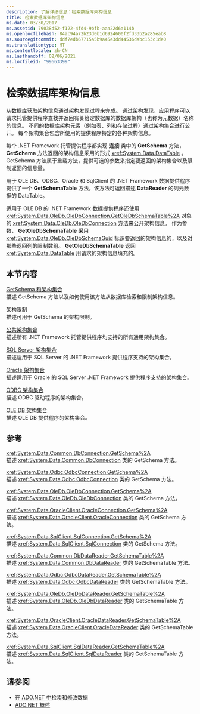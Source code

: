 ```yaml
---
description: 了解详细信息：检索数据库架构信息
title: 检索数据库架构信息
ms.date: 03/30/2017
ms.assetid: 79038d52-f122-4fd4-9bfb-aaa22d6a114b
ms.openlocfilehash: 84ac94a72b23d0b1d6924600f2fd33b2a285eab8
ms.sourcegitcommit: ddf7edb67715a5b9a45e3dd44536dabc153c1de0
ms.translationtype: MT
ms.contentlocale: zh-CN
ms.lasthandoff: 02/06/2021
ms.locfileid: "99663399"
---
```

# <a name="retrieving-database-schema-information"></a>检索数据库架构信息

从数据库获取架构信息通过架构发现过程来完成。 通过架构发现，应用程序可以请求托管提供程序查找并返回有关给定数据库的数据库架构（也称为元数据）名称的信息。 不同的数据库架构元素（例如表、列和存储过程）通过架构集合进行公开。 每个架构集合包含所使用的提供程序特定的各种架构信息。  
  
 每个 .NET Framework 托管提供程序都实现 **连接** 类中的 **GetSchema** 方法， **GetSchema** 方法返回的架构信息采用的形式 <xref:System.Data.DataTable> 。 GetSchema 方法属于重载方法，提供可选的参数来指定要返回的架构集合以及限制返回的信息量。  
  
 用于 OLE DB、ODBC、Oracle 和 SqlClient 的 .NET Framework 数据提供程序提供了一个 **GetSchemaTable** 方法，该方法可返回描述 **DataReader** 的列元数据的 DataTable。  
  
 适用于 OLE DB 的 .NET Framework 数据提供程序还使用 <xref:System.Data.OleDb.OleDbConnection.GetOleDbSchemaTable%2A> 对象的 <xref:System.Data.OleDb.OleDbConnection> 方法来公开架构信息。 作为参数， **GetOleDbSchemaTable** 采用 <xref:System.Data.OleDb.OleDbSchemaGuid> 标识要返回的架构信息的，以及对那些返回列的限制数组。 **GetOleDbSchemaTable** 返回 <xref:System.Data.DataTable> 用请求的架构信息填充的。  
  
## <a name="in-this-section"></a>本节内容  

 [GetSchema 和架构集合](getschema-and-schema-collections.md)  
 描述 GetSchema 方法以及如何使用该方法从数据库检索和限制架构信息。  
  
 架构限制  
 描述可用于 GetSchema 的架构限制。  
  
 [公共架构集合](common-schema-collections.md)  
 描述所有 .NET Framework 托管提供程序均支持的所有通用架构集合。  
  
 [SQL Server 架构集合](sql-server-schema-collections.md)  
 描述适用于 SQL Server 的 .NET Framework 提供程序支持的架构集合。  
  
 [Oracle 架构集合](oracle-schema-collections.md)  
 描述适用于 Oracle 的 SQL Server .NET Framework 提供程序支持的架构集合。  
  
 [ODBC 架构集合](odbc-schema-collections.md)  
 描述 ODBC 驱动程序的架构集合。  
  
 [OLE DB 架构集合](ole-db-schema-collections.md)  
 描述 OLE DB 提供程序的架构集合。  
  
## <a name="reference"></a>参考  

 <xref:System.Data.Common.DbConnection.GetSchema%2A>  
 描述 <xref:System.Data.Common.DbConnection> 类的 GetSchema 方法。  
  
 <xref:System.Data.Odbc.OdbcConnection.GetSchema%2A>  
 描述 <xref:System.Data.Odbc.OdbcConnection> 类的 GetSchema 方法。  
  
 <xref:System.Data.OleDb.OleDbConnection.GetSchema%2A>  
 描述 <xref:System.Data.OleDb.OleDbConnection> 类的 GetSchema 方法。  
  
 <xref:System.Data.OracleClient.OracleConnection.GetSchema%2A>  
 描述 <xref:System.Data.OracleClient.OracleConnection> 类的 GetSchema 方法。  
  
 <xref:System.Data.SqlClient.SqlConnection.GetSchema%2A>  
 描述 <xref:System.Data.SqlClient.SqlConnection> 类的 GetSchema 方法。  
  
 <xref:System.Data.Common.DbDataReader.GetSchemaTable%2A>  
 描述 <xref:System.Data.Common.DbDataReader> 类的 GetSchemaTable 方法。  
  
 <xref:System.Data.Odbc.OdbcDataReader.GetSchemaTable%2A>  
 描述 <xref:System.Data.Odbc.OdbcDataReader> 类的 GetSchemaTable 方法。  
  
 <xref:System.Data.OleDb.OleDbDataReader.GetSchemaTable%2A>  
 描述 <xref:System.Data.OleDb.OleDbDataReader> 类的 GetSchemaTable 方法。  
  
 <xref:System.Data.OracleClient.OracleDataReader.GetSchemaTable%2A>  
 描述 <xref:System.Data.OracleClient.OracleDataReader> 类的 GetSchemaTable 方法。  
  
 <xref:System.Data.SqlClient.SqlDataReader.GetSchemaTable%2A>  
 描述 <xref:System.Data.SqlClient.SqlDataReader> 类的 GetSchemaTable 方法。  
  
## <a name="see-also"></a>请参阅

- [在 ADO.NET 中检索和修改数据](retrieving-and-modifying-data.md)
- [ADO.NET 概述](ado-net-overview.md)
